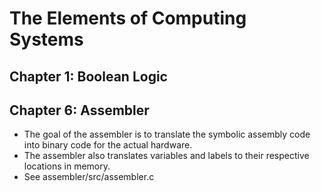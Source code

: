 # The Elements of Computing Systems

## Chapter 1: Boolean Logic

## Chapter 6: Assembler

- The goal of the assembler is to translate the symbolic assembly code into
binary code for the actual hardware.
- The assembler also translates variables and labels to their respective
locations in memory.
- See assembler/src/assembler.c
